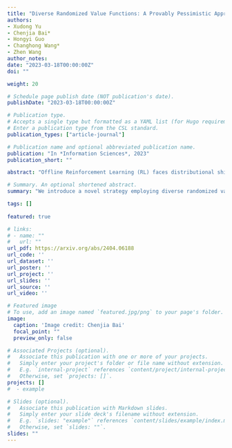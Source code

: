 ```yaml
---
title: "Diverse Randomized Value Functions: A Provably Pessimistic Approach for Offline Reinforcement Learning."
authors:
- Xudong Yu
- Chenjia Bai*
- Hongyi Guo
- Changhong Wang*
- Zhen Wang
author_notes:
date: "2023-03-18T00:00:00Z"
doi: ""

weight: 20

# Schedule page publish date (NOT publication's date).
publishDate: "2023-03-18T00:00:00Z"

# Publication type.
# Accepts a single type but formatted as a YAML list (for Hugo requirements).
# Enter a publication type from the CSL standard.
publication_types: ["article-journal"]

# Publication name and optional abbreviated publication name.
publication: "In *Information Sciences*, 2023"
publication_short: ""

abstract: "Offline Reinforcement Learning (RL) faces distributional shift and unreliable value estimation, especially for out-of-distribution (OOD) actions. To address this, existing uncertainty-based methods penalize the value function with uncertainty quantification and demand numerous ensemble networks, posing computational challenges and suboptimal outcomes. In this paper, we introduce a novel strategy employing diverse randomized value functions to estimate the posterior distribution of Q-values. It provides robust uncertainty quantification and estimates lower confidence bounds (LCB) of Q-values. By applying moderate value penalties for OOD actions, our method fosters a provably pessimistic approach. We also emphasize on diversity within randomized value functions and enhance efficiency by introducing a diversity regularization method, reducing the requisite number of networks. These modules lead to reliable value estimation and efficient policy learning from offline data. Theoretical analysis shows that our method recovers the provably efficient LCB-penalty under linear MDP assumptions. Extensive empirical results also demonstrate that our proposed method significantly outperforms baseline methods in terms of performance and parametric efficiency."  

# Summary. An optional shortened abstract.
summary: "We introduce a novel strategy employing diverse randomized value functions to estimate the posterior distribution of Q-values."

tags: []
  
featured: true

# links:
# - name: ""
#   url: ""
url_pdf: https://arxiv.org/abs/2404.06188
url_code: ''
url_dataset: ''
url_poster: ''
url_project: ''
url_slides: ''
url_source: ''
url_video: ''

# Featured image
# To use, add an image named `featured.jpg/png` to your page's folder. 
image:
  caption: 'Image credit: Chenjia Bai'
  focal_point: ""
  preview_only: false

# Associated Projects (optional).
#   Associate this publication with one or more of your projects.
#   Simply enter your project's folder or file name without extension.
#   E.g. `internal-project` references `content/project/internal-project/index.md`.
#   Otherwise, set `projects: []`.
projects: []
#  - example

# Slides (optional).
#   Associate this publication with Markdown slides.
#   Simply enter your slide deck's filename without extension.
#   E.g. `slides: "example"` references `content/slides/example/index.md`.
#   Otherwise, set `slides: ""`.
slides: ""
---
```

